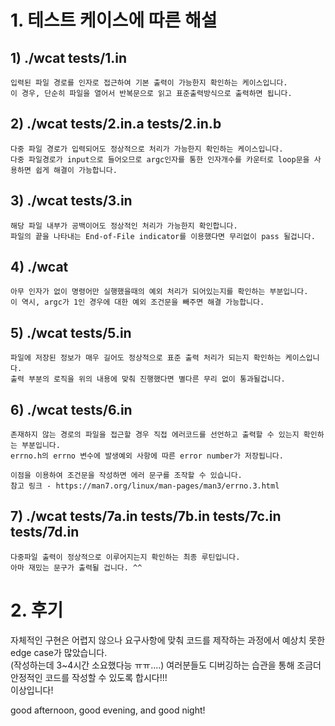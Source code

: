 # 1. 테스트 케이스에 따른 해설
  
## 1) ./wcat tests/1.in  
```
입력된 파일 경로를 인자로 접근하여 기본 출력이 가능한지 확인하는 케이스입니다.   
이 경우, 단순히 파일을 열어서 반복문으로 읽고 표준출력방식으로 출력하면 됩니다.  
```
  
## 2) ./wcat tests/2.in.a tests/2.in.b  
```
다중 파일 경로가 입력되어도 정상적으로 처리가 가능한지 확인하는 케이스입니다.  
다중 파일경로가 input으로 들어오므로 argc인자를 통한 인자개수를 카운터로 loop문을 사용하면 쉽게 해결이 가능합니다.  
```
  
## 3) ./wcat tests/3.in  
```
해당 파일 내부가 공백이어도 정상적인 처리가 가능한지 확인합니다.  
파일의 끝을 나타내는 End-of-File indicator를 이용했다면 무리없이 pass 될겁니다.  
```
  
## 4) ./wcat  
```
아무 인자가 없이 명령어만 실행했을때의 예외 처리가 되어있는지를 확인하는 부분입니다.  
이 역시, argc가 1인 경우에 대한 예외 조건문을 빼주면 해결 가능합니다.  
```
  
## 5) ./wcat tests/5.in  
```
파일에 저장된 정보가 매우 길어도 정상적으로 표준 출력 처리가 되는지 확인하는 케이스입니다.  
출력 부분의 로직을 위의 내용에 맞춰 진행했다면 별다른 무리 없이 통과될겁니다.  
```
  
## 6) ./wcat tests/6.in  
```
존재하지 않는 경로의 파일을 접근할 경우 직접 에러코드를 선언하고 출력할 수 있는지 확인하는 부분입니다.  
errno.h의 errno 변수에 발생예외 사항에 따른 error number가 저장됩니다.  
  
이점을 이용하여 조건문을 작성하면 에러 문구를 조작할 수 있습니다.  
참고 링크 - https://man7.org/linux/man-pages/man3/errno.3.html  
```
  
## 7) ./wcat tests/7a.in tests/7b.in tests/7c.in tests/7d.in  
```
다중파일 출력이 정상적으로 이루어지는지 확인하는 최종 루틴입니다.  
아마 재밌는 문구가 출력될 겁니다. ^^  
```
  
# 2. 후기  
자체적인 구현은 어렵지 않으나 요구사항에 맞춰 코드를 제작하는 과정에서 예상치 못한 edge case가 많았습니다.  
(작성하는데 3~4시간 소요했다능 ㅠㅠ....)
여러분들도 디버깅하는 습관을 통해 조금더 안정적인 코드를 작성할 수 있도록 합시다!!!  
이상입니다!  
  
good afternoon, good evening, and good night!
